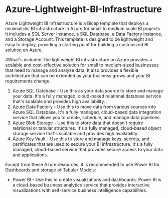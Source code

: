 # Azure-Lightweight-BI-Infrastructure
Azure Lightweight BI Infrastructure is a Bicep template that deploys a minimalistic BI infrastructure in Azure for small to medium scale BI projects. It includes a SQL Server instance, a SQL Database, a Data Factory instance, and a Storage Account. This template is designed to be lightweight and easy to deploy, providing a starting point for building a customized BI solution on Azure.

#What's included
The lightweight BI infrastructure on Azure provides a scalable and cost-effective solution for small to medium-sized businesses that need to manage and analyze data. It also provides a flexible architecture that can be extended as your business grows and your BI requirements change.

1. Azure SQL Database - Use this as your data source to store and manage your data. It's a fully managed, cloud-based relational database service that's scalable and provides high availability.
2. Azure Data Factory - Use this to move data from various sources into Azure SQL Database. It's a fully managed, cloud-based data integration service that allows you to create, schedule, and manage data pipelines.
3. Azure Blob Storage - Use this to store data that doesn't require relational or tabular structures. It's a fully managed, cloud-based object storage service that's scalable and provides high availability.
4. Azure Key Vault - Use this to store and manage keys, secrets, and certificates that are used to secure your BI infrastructure. It's a fully managed, cloud-based service that provides secure access to your data and applications.

Except from these Azure resources, it is recommended to use Power BI for Dashboards and storage of Tabular Models:
- Power BI - Use this to create visualizations and dashboards. Power BI is a cloud-based business analytics service that provides interactive visualizations with self-service business intelligence capabilities.
